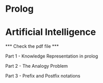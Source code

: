 # Prolog
# Artificial Intelligence

*** Check the pdf file ***

Part 1 - Knowledge Representation in prolog

Part 2 - The Analogy Problem

Part 3 - Prefix and Postfix notations
